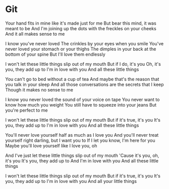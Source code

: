 # Git

Your hand fits in mine like it's made just for me
But bear this mind, it was meant to be
And I'm joining up the dots with the freckles on your cheeks
And it all makes sense to me

I know you've never loved
The crinkles by your eyes when you smile
You've never loved your stomach or your thighs
The dimples in your back at the bottom of your spine
But I'll love them endlessly

I won't let these little things slip out of my mouth
But if I do, it's you
Oh, it's you, they add up to
I'm in love with you
And all these little things

You can't go to bed without a cup of tea
And maybe that's the reason that you talk in your sleep
And all those conversations are the secrets that I keep
Though it makes no sense to me

I know you never loved the sound of your voice on tape
You never want to know how much you weight
You still have to squeeze into your jeans
But you're perfect to me

I won't let these little things slip out of my mouth
But if it's true, it's you
It's you, they add up to
I'm in love with you
And all these little things

You'll never love yourself half as much as I love you
And you'll never treat yourself right darling, but I want you to
If I let you know, I'm here for you
Maybe you'll love yourself like I love you, oh

And I've just let these little things slip out of my mouth
'Cause it's you, oh, it's you
It's you, they add up to
And I'm in love with you
And all these little things

I won't let these little things slip out of my mouth
But if it's true, it's you
It's you, they add up to
I'm in love with you
And all your little things
